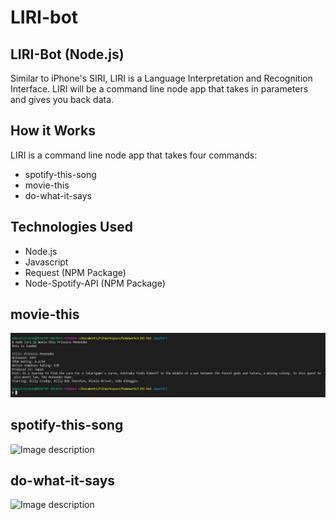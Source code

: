 # LIRI-bot

## LIRI-Bot (Node.js)


Similar to iPhone's SIRI, LIRI is a Language Interpretation and Recognition Interface. LIRI will be a command line node app that takes in parameters and gives you back data.

## How it Works


LIRI is a command line node app that takes four commands:
* spotify-this-song
* movie-this
* do-what-it-says

## Technologies Used

* Node.js
* Javascript
* Request (NPM Package)
* Node-Spotify-API (NPM Package)

## movie-this

![Image description](https://github.com/bpsanos/LIRI-bot/blob/master/images/movie-this.JPG)

## spotify-this-song

![Image description]()

## do-what-it-says

![Image description]()

